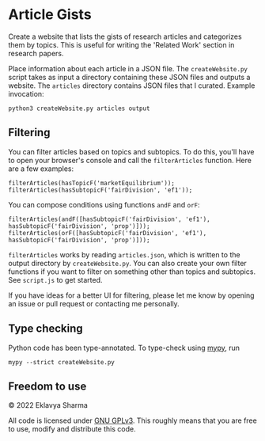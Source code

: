 # Article Gists

Create a website that lists the gists of research articles and categorizes them by topics.
This is useful for writing the 'Related Work' section in research papers.

Place information about each article in a JSON file.
The `createWebsite.py` script takes as input a directory containing these JSON files and outputs a website.
The `articles` directory contains JSON files that I curated.
Example invocation:

    python3 createWebsite.py articles output

## Filtering

You can filter articles based on topics and subtopics.
To do this, you'll have to open your browser's console and call the `filterArticles` function.
Here are a few examples:

    filterArticles(hasTopicF('marketEquilibrium'));
    filterArticles(hasSubtopicF('fairDivision', 'ef1'));

You can compose conditions using functions `andF` and `orF`:

    filterArticles(andF([hasSubtopicF('fairDivision', 'ef1'), hasSubtopicF('fairDivision', 'prop')]));
    filterArticles(orF([hasSubtopicF('fairDivision', 'ef1'), hasSubtopicF('fairDivision', 'prop')]));

`filterArticles` works by reading `articles.json`, which is written to the output directory
by `createWebsite.py`. You can also create your own filter functions if you want to filter
on something other than topics and subtopics. See `script.js` to get started.

If you have ideas for a better UI for filtering, please let me know by
opening an issue or pull request or contacting me personally.

## Type checking

Python code has been type-annotated. To type-check using [mypy](http://mypy-lang.org/), run

    mypy --strict createWebsite.py

## Freedom to use

&copy; 2022 Eklavya Sharma

All code is licensed under [GNU GPLv3](https://choosealicense.com/licenses/gpl-3.0/).
This roughly means that you are free to use, modify and distribute this code.
